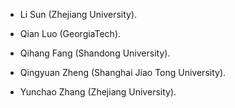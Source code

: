 

  


- Li Sun (Zhejiang University).

- Qian Luo (GeorgiaTech).

- Qihang Fang (Shandong University).

- Qingyuan Zheng (Shanghai Jiao Tong University).

- Yunchao Zhang (Zhejiang University).